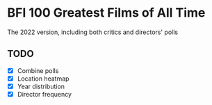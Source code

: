 # BFI 100 Greatest Films of All Time
The 2022 version, including both critics and directors' polls

## TODO
- [x] Combine polls
- [x] Location heatmap
- [x] Year distribution
- [x] Director frequency